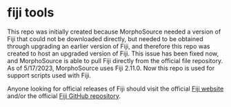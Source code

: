 # fiji tools
This repo was initially created because MorphoSource needed a version of Fiji that could not be downloaded directly, but needed to be obtained through upgrading an earlier version of Fiji, and therefore this repo was created to host an upgraded version of Fiji. This issue has been fixed now, and MorphoSource is able to pull Fiji directly from the official file repository. As of 5/17/2023, MorphoSource uses Fiji 2.11.0. Now this repo is used for support scripts used with Fiji. 

Anyone looking for official releases of Fiji should visit the official [Fiji website](https://fiji.sc) and/or the official [Fiji GitHub repository](https://github.com/fiji/fiji).

